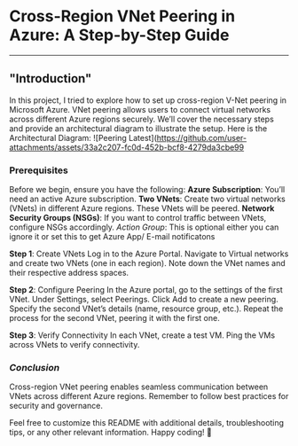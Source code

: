 # Cross-Region VNet Peering in Azure: A Step-by-Step Guide 
-----  
## "Introduction"

In this project, I tried to explore how to set up cross-region V-Net peering in Microsoft Azure. 
VNet peering allows users to connect virtual networks across different Azure regions securely. We’ll cover the necessary steps and provide an architectural diagram to illustrate the setup.
Here is the Architectural Diagram:
![Peering Latest](https://github.com/user-attachments/assets/33a2c207-fc0d-452b-bcf8-4279da3cbe99

### Prerequisites
Before we begin, ensure you have the following:
**Azure Subscription**: You’ll need an active Azure subscription.
**Two VNets**: Create two virtual networks (VNets) in different Azure regions. These VNets will be peered.
**Network Security Groups (NSGs)**: If you want to control traffic between VNets, configure NSGs accordingly.
_Action Group_: This is optional either you can ignore it or set this to get Azure App/ E-mail notificatons

**Step 1**: Create VNets
            Log in to the Azure Portal.
            Navigate to Virtual networks and create two VNets (one in each region).
            Note down the VNet names and their respective address spaces.

**Step 2**: Configure Peering
            In the Azure portal, go to the settings of the first VNet.
            Under Settings, select Peerings.
            Click Add to create a new peering.
            Specify the second VNet’s details (name, resource group, etc.).
            Repeat the process for the second VNet, peering it with the first one.
           
**Step 3**: Verify Connectivity
            In each VNet, create a test VM.
            Ping the VMs across VNets to verify connectivity.

### *Conclusion*
Cross-region VNet peering enables seamless communication between VNets across different Azure regions. Remember to follow best practices for security and governance.

Feel free to customize this README with additional details, troubleshooting tips, or any other relevant information. Happy coding! 🚀


